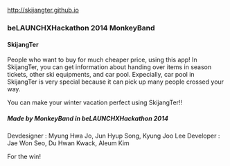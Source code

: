 
http://skijangter.github.io

### beLAUNCHXHackathon 2014 MonkeyBand

#### SkijangTer
People who want to buy for much cheaper price, using this app!
In SkijangTer, you can get information about handing over items in season tickets, other ski equipments, and car pool.
Expecially, car pool in SkijangTer is very special because it can pick up many people crossed your way.

You can make your winter vacation perfect using SkijangTer!!

##### Made by MonkeyBand in beLAUNCHXHackathon 2014
Devdesigner : Myung Hwa Jo, Jun Hyup Song, Kyung Joo Lee
Developer : Jae Won Seo, Du Hwan Kwack, Aleum Kim

For the win!
